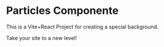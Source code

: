 # Particles Componente

This is a Vite+React Project for creating a special background.

Take your site to a new level!
